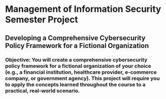 # Management of Information Security Semester Project

## Developing a Comprehensive Cybersecurity Policy Framework for a Fictional Organization

<h3>Objective:
You will create a comprehensive cybersecurity policy framework for a fictional organization of your
choice (e.g., a financial institution, healthcare provider, e-commerce company, or government
agency). This project will require you to apply the concepts learned throughout the course to a
practical, real-world scenario.</h3>
